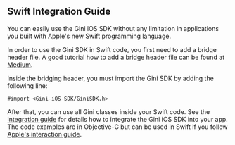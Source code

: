 Swift Integration Guide
-----------------------

You can easily use the Gini iOS SDK without any limitation in applications you built with Apple's new Swift programming
language.

In order to use the Gini SDK in Swift code, you first need to add a bridge header file. A good tutorial how to add a
bridge header file can be found at [Medium](https://medium.com/@stigi/swift-cocoapods-da09d8ba6dd2).

Inside the bridging header, you must import the Gini SDK by adding the following line:

    #import <Gini-iOS-SDK/GiniSDK.h>

After that, you can use all Gini classes inside your Swift code. See the [integration guide](docs/1.%20Integration%20Guide.html)
for details how to integrate the Gini iOS SDK into your app. The code examples are in Objective-C but can be used in
Swift if you follow [Apple's interaction guide](https://developer.apple.com/library/prerelease/ios/documentation/Swift/Conceptual/BuildingCocoaApps/InteractingWithObjective-CAPIs.html#//apple_ref/doc/uid/TP40014216-CH4-XID_26).
